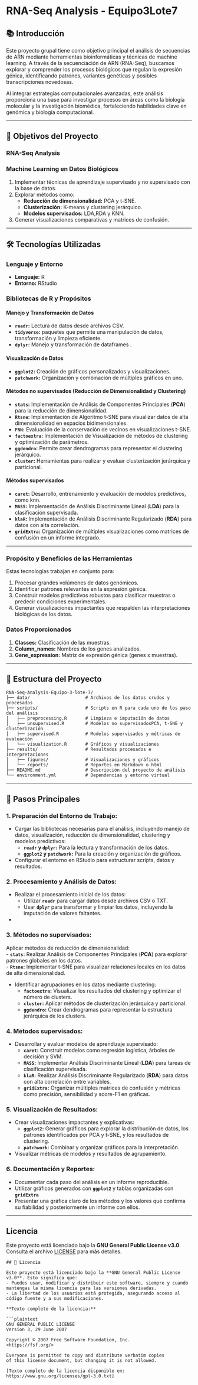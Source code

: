 # RNA-Seq Analysis - Equipo3Lote7

## 📚 Introducción  
Este proyecto grupal tiene como objetivo principal el análisis de secuencias de ARN mediante herramientas bioinformáticas y técnicas de machine learning. A través de la secuenciación de ARN (RNA-Seq), buscamos explorar y comprender los procesos biológicos que regulan la expresión génica, identificando patrones, variantes genéticas y posibles transcripciones novedosas.  

Al integrar estrategias computacionales avanzadas, este análisis proporciona una base para investigar procesos en áreas como la biología molecular y la investigación biomédica, fortaleciendo habilidades clave en genómica y biología computacional.  

---

## 🎯 Objetivos del Proyecto  

### **RNA-Seq Analysis**  

### **Machine Learning en Datos Biológicos**  
1. Implementar técnicas de aprendizaje supervisado y no supervisado con la base de datos.  
2. Explorar métodos como:  
   - **Reducción de dimensionalidad:** PCA y t-SNE.  
   - **Clusterización:** K-means y clustering jerárquico.  
   - **Modelos supervisados:** LDA,RDA y KNN.  
3. Generar visualizaciones comparativas y matrices de confusión.  

---
## 🛠️ Tecnologías Utilizadas  

### **Lenguaje y Entorno**  
- **Lenguaje:** R  
- **Entorno:** RStudio  

### **Bibliotecas de R y Propósitos**  

#### **Manejo y Transformación de Datos**  
- **`readr`:** Lectura de datos desde archivos CSV.  
- **`tidyverse`:** paquetes que permite una manipulación de datos, transformación y limpieza eficiente.  
- **`dplyr`:** Manejo y transformación de dataframes .  

#### **Visualización de Datos**  
- **`ggplot2`:** Creación de gráficos personalizados y visualizaciones.  
- **`patchwork`:** Organización y combinación de múltiples gráficos en uno.  

#### **Métodos no supervisados (Reducción de Dimensionalidad y Clustering)**  
- **`stats`:** Implementación de Análisis de Componentes Principales (**PCA**) para la reducción de dimensionalidad.  
- **`Rtsne`:** Implementación de Algoritmo t-SNE para visualizar datos de alta dimensionalidad en espacios bidimensionales.  
- **`FNN`:** Evaluación de la conservación de vecinos en visualizaciones t-SNE.  
- **`factoextra`:** Implementación de Visualización de métodos de clustering y optimización de parámetros.  
- **`ggdendro`:** Permite crear dendrogramas para representar el clustering jerárquico.  
- **`cluster`:** Herramientas para realizar y evaluar clusterización jerárquica y particional.  

#### **Métodos supervisados**  
- **`caret`:** Desarrollo, entrenamiento y evaluación de modelos predictivos, como knn.  
- **`MASS`:** Implementación de Análisis Discriminante Lineal (**LDA**) para la clasificación supervisada.  
- **`klaR`:** Implementación de Análisis Discriminante Regularizado (**RDA**) para datos con alta correlación.  
- **`gridExtra`:** Organización de múltiples visualizaciones como matrices de confusión en un informe integrado.  

---

### **Propósito y Beneficios de las Herramientas**  
Estas tecnologías trabajan en conjunto para:  
1. Procesar grandes volúmenes de datos genómicos.  
2. Identificar patrones relevantes en la expresión génica.  
3. Construir modelos predictivos robustos para clasificar muestras o predecir condiciones experimentales.  
4. Generar visualizaciones impactantes que respalden las interpretaciones biológicas de los datos.  

### Datos Proporcionados  
1. **Classes:** Clasificación de las muestras.  
2. **Column_names:** Nombres de los genes analizados.  
3. **Gene_expression:** Matriz de expresión génica (genes x muestras).  

---

## 📂 Estructura del Proyecto  

```plaintext
RNA-Seq-Analysis-Equipo-3-lote-7/
├── data/                     # Archivos de los datos crudos y procesados  
├── scripts/                  # Scripts en R para cada uno de los paso del análisis  
│   ├── preprocessing.R       # Limpieza e imputación de datos  
│   ├── unsupervised.R        # Modelos no supervisadosPCA, t-SNE y clusterización  
│   ├── supervised.R          # Modelos supervisados y métricas de evaluación  
│   └── visualization.R       # Gráficos y visualizaciones  
├── results/                  # Resultados procesados e interpretaciones 
│   ├── figures/              # Visualizaciones y gráficos  
│   └── reports/              # Reportes en Markdown o html 
├── README.md                 # Descripción del proyecto de análisis
└── environment.yml           # Dependencias y entorno virtual  
```

---

## 🚀 Pasos Principales  

### 1. **Preparación del Entorno de Trabajo:**  
   - Cargar las bibliotecas necesarias para el análisis, incluyendo manejo de datos, visualización, reducción de dimensionalidad, clustering y modelos predictivos:  
     - **`readr` y `dplyr`:** Para la lectura y transformación de los datos.  
     - **`ggplot2` y `patchwork`:** Para la creación y organización de gráficos.  
   - Configurar el entorno en RStudio para estructurar scripts, datos y resultados.  

### 2. **Procesamiento y Análisis de Datos:**  
   - Realizar el procesamiento inicial de los datos:  
     - Utilizar **`readr`** para cargar datos desde archivos CSV o TXT.  
     - Usar **`dplyr`** para transformar y limpiar los datos, incluyendo la imputación de valores faltantes.  
   - 
### 3. **Métodos no supervisados:**     
   Aplicar métodos de reducción de dimensionalidad:  
     - **`stats`:** Realizar Análisis de Componentes Principales (**PCA**) para explorar patrones globales en los datos.  
     - **`Rtsne`:** Implementar t-SNE para visualizar relaciones locales en los datos de alta dimensionalidad.  
   - Identificar agrupaciones en los datos mediante clustering:  
     - **`factoextra`:** Visualizar los resultados del clustering y optimizar el número de clusters.  
     - **`cluster`:** Aplicar métodos de clusterización jerárquica y particional.  
     - **`ggdendro`:** Crear dendrogramas para representar la estructura jerárquica de los clusters.  

### 4. **Métodos supervisados:**  
   - Desarrollar y evaluar modelos de aprendizaje supervisado:  
     - **`caret`:** Construir modelos como regresión logística, árboles de decisión y SVM.  
     - **`MASS`:** Implementar Análisis Discriminante Lineal (**LDA**) para tareas de clasificación supervisada.  
     - **`klaR`:** Realizar Análisis Discriminante Regularizado (**RDA**) para datos con alta correlación entre variables.  
     - **`gridExtra`:** Organizar múltiples matrices de confusión y métricas como precisión, sensibilidad y score-F1 en gráficas.  

### 5. **Visualización de Resultados:**  
   - Crear visualizaciones impactantes y explicativas:  
     - **`ggplot2`:** Generar gráficos para explorar la distribución de datos, los patrones identificados por PCA y t-SNE, y los resultados de clustering.  
     - **`patchwork`:** Combinar y organizar gráficos para la interpretación.  
   - Visualizar métricas de modelos y resultados de agrupamiento.  

### 6. **Documentación y Reportes:**  
   - Documentar cada paso del análisis en un informe reproducible.  
   - Utilizar gráficos generados con **`ggplot2`** y tablas organizadas con **`gridExtra`**  
   - Presentar una gráfica claro de los métodos y los valores que confirma su fiabilidad y posteriormente un informe con ellos.
---

## Licencia  

Este proyecto está licenciado bajo la **GNU General Public License v3.0**.  
Consulta el archivo [LICENSE](LICENSE) para más detalles.  

```plaintext
## 📜 Licencia  

Este proyecto está licenciado bajo la **GNU General Public License v3.0**. Esto significa que:  
- Puedes usar, modificar y distribuir este software, siempre y cuando mantengas la misma licencia para las versiones derivadas.  
- La libertad de los usuarios está protegida, asegurando acceso al código fuente y a sus modificaciones.  

**Texto completo de la licencia:**  

```plaintext
GNU GENERAL PUBLIC LICENSE
Version 3, 29 June 2007  

Copyright © 2007 Free Software Foundation, Inc.  
<https://fsf.org/>  

Everyone is permitted to copy and distribute verbatim copies  
of this license document, but changing it is not allowed.  

[Texto completo de la licencia disponible en: https://www.gnu.org/licenses/gpl-3.0.txt]
```



